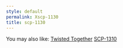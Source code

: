 ```yaml
---
style: default
permalink: Xscp-1130
title: scp-1130
---
```

You may also like:
[Twisted Together](http://scp-wiki.net/twisted-together)
[SCP-1310](http://scp-wiki.net/scp-1310)